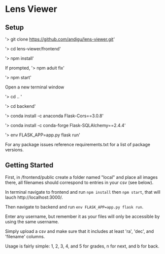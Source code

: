 # Lens Viewer

## Setup

 '> git clone https://github.com/andigu/lens-viewer.git'
 
 '> cd lens-viewer/frontend'
 
 '> npm install'
 
 If prompted, '> npm aduit fix'
 
 '> npm start'
 
 Open a new terminal window
 
 '> cd .. '
 
 '> cd backend'
 
 '> conda install -c anaconda Flask-Cors==3.0.8'
 
 '> conda install -c conda-forge Flask-SQLAlchemy==2.4.4'
 
 '> env FLASK_APP=app.py flask run'
 

 For any package issues reference requirements.txt for a list of package versions.

## Getting Started

First, in /frontend/public create a folder named "local" and place all images there, all filenames should correspond to entries in your csv (see below).

In terminal navigate to frontend and run `npm install` then `npm start`, that will lauch http://localhost:3000/. 

Then navigate to backend and run `env FLASK_APP=app.py flask run`. 

Enter any username, but remember it as your files will only be accessible by using the same username.

Simply upload a csv and make sure that it includes at least 'ra', 'dec', and 'filename' columns. 

Usage is fairly simple: 1, 2, 3, 4, and 5 for grades, n for next, and b for back.

